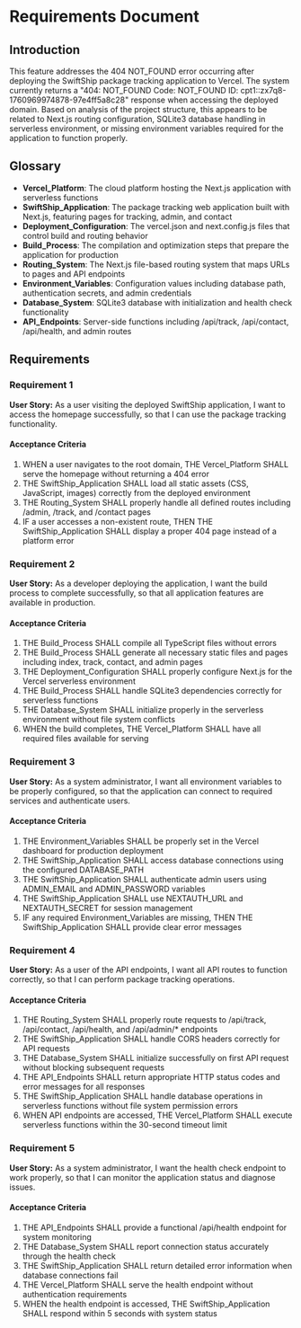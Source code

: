 # Requirements Document

## Introduction

This feature addresses the 404 NOT_FOUND error occurring after deploying the SwiftShip package tracking application to Vercel. The system currently returns a "404: NOT_FOUND Code: NOT_FOUND ID: cpt1::zx7q8-1760969974878-97e4ff5a8c28" response when accessing the deployed domain. Based on analysis of the project structure, this appears to be related to Next.js routing configuration, SQLite3 database handling in serverless environment, or missing environment variables required for the application to function properly.

## Glossary

- **Vercel_Platform**: The cloud platform hosting the Next.js application with serverless functions
- **SwiftShip_Application**: The package tracking web application built with Next.js, featuring pages for tracking, admin, and contact
- **Deployment_Configuration**: The vercel.json and next.config.js files that control build and routing behavior
- **Build_Process**: The compilation and optimization steps that prepare the application for production
- **Routing_System**: The Next.js file-based routing system that maps URLs to pages and API endpoints
- **Environment_Variables**: Configuration values including database path, authentication secrets, and admin credentials
- **Database_System**: SQLite3 database with initialization and health check functionality
- **API_Endpoints**: Server-side functions including /api/track, /api/contact, /api/health, and admin routes

## Requirements

### Requirement 1

**User Story:** As a user visiting the deployed SwiftShip application, I want to access the homepage successfully, so that I can use the package tracking functionality.

#### Acceptance Criteria

1. WHEN a user navigates to the root domain, THE Vercel_Platform SHALL serve the homepage without returning a 404 error
2. THE SwiftShip_Application SHALL load all static assets (CSS, JavaScript, images) correctly from the deployed environment
3. THE Routing_System SHALL properly handle all defined routes including /admin, /track, and /contact pages
4. IF a user accesses a non-existent route, THEN THE SwiftShip_Application SHALL display a proper 404 page instead of a platform error

### Requirement 2

**User Story:** As a developer deploying the application, I want the build process to complete successfully, so that all application features are available in production.

#### Acceptance Criteria

1. THE Build_Process SHALL compile all TypeScript files without errors
2. THE Build_Process SHALL generate all necessary static files and pages including index, track, contact, and admin pages
3. THE Deployment_Configuration SHALL properly configure Next.js for the Vercel serverless environment
4. THE Build_Process SHALL handle SQLite3 dependencies correctly for serverless functions
5. THE Database_System SHALL initialize properly in the serverless environment without file system conflicts
6. WHEN the build completes, THE Vercel_Platform SHALL have all required files available for serving

### Requirement 3

**User Story:** As a system administrator, I want all environment variables to be properly configured, so that the application can connect to required services and authenticate users.

#### Acceptance Criteria

1. THE Environment_Variables SHALL be properly set in the Vercel dashboard for production deployment
2. THE SwiftShip_Application SHALL access database connections using the configured DATABASE_PATH
3. THE SwiftShip_Application SHALL authenticate admin users using ADMIN_EMAIL and ADMIN_PASSWORD variables
4. THE SwiftShip_Application SHALL use NEXTAUTH_URL and NEXTAUTH_SECRET for session management
5. IF any required Environment_Variables are missing, THEN THE SwiftShip_Application SHALL provide clear error messages

### Requirement 4

**User Story:** As a user of the API endpoints, I want all API routes to function correctly, so that I can perform package tracking operations.

#### Acceptance Criteria

1. THE Routing_System SHALL properly route requests to /api/track, /api/contact, /api/health, and /api/admin/* endpoints
2. THE SwiftShip_Application SHALL handle CORS headers correctly for API requests
3. THE Database_System SHALL initialize successfully on first API request without blocking subsequent requests
4. THE API_Endpoints SHALL return appropriate HTTP status codes and error messages for all responses
5. THE SwiftShip_Application SHALL handle database operations in serverless functions without file system permission errors
6. WHEN API endpoints are accessed, THE Vercel_Platform SHALL execute serverless functions within the 30-second timeout limit

### Requirement 5

**User Story:** As a system administrator, I want the health check endpoint to work properly, so that I can monitor the application status and diagnose issues.

#### Acceptance Criteria

1. THE API_Endpoints SHALL provide a functional /api/health endpoint for system monitoring
2. THE Database_System SHALL report connection status accurately through the health check
3. THE SwiftShip_Application SHALL return detailed error information when database connections fail
4. THE Vercel_Platform SHALL serve the health endpoint without authentication requirements
5. WHEN the health endpoint is accessed, THE SwiftShip_Application SHALL respond within 5 seconds with system status